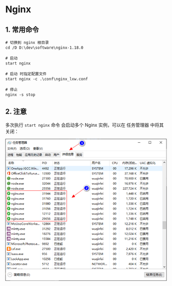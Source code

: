 # Nginx

## 1. 常用命令

```shell
# 切换到 nginx 根目录
cd /D D:\dev\software\nginx-1.18.0

# 启动
start nginx

# 启动 时指定配置文件
start nginx -c .\conf\nginx_lxw.conf

# 停止
nginx -s stop
```

## 2. 注意

多次执行 `start nginx` 命令 会启动多个 Nginx 实例，可以在 任务管理器 中将其关闭：

![nginx_task_manager.png](../../_images/nginx_task_manager.png)